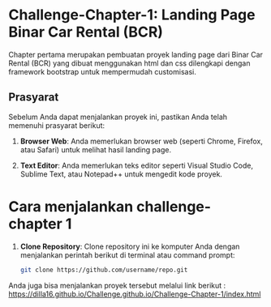 # Challenge-Chapter-1: Landing Page Binar Car Rental (BCR)

Chapter pertama merupakan pembuatan proyek landing page dari Binar Car Rental (BCR) yang dibuat menggunakan html dan css dilengkapi dengan framework bootstrap untuk mempermudah customisasi.

## Prasyarat

Sebelum Anda dapat menjalankan proyek ini, pastikan Anda telah memenuhi prasyarat berikut:

1. **Browser Web**: Anda memerlukan browser web (seperti Chrome, Firefox, atau Safari) untuk melihat hasil landing page.

2. **Text Editor**: Anda memerlukan teks editor seperti Visual Studio Code, Sublime Text, atau Notepad++ untuk mengedit kode proyek.

# Cara menjalankan challenge-chapter 1

1. **Clone Repository**: Clone repository ini ke komputer Anda dengan menjalankan perintah berikut di terminal atau command prompt:

   ```bash
   git clone https://github.com/username/repo.git
   ```

Anda juga bisa menjalankan proyek tersebut melalui link berikut : https://dilla16.github.io/Challenge.github.io/Challenge-Chapter-1/index.html
